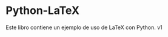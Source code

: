 # Python-LaTeX

Este libro contiene un ejemplo de uso de LaTeX con Python.
v1

```{tableofcontents}
```
